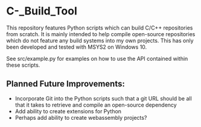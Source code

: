 # C-_Build_Tool


This repository features Python scripts which can build C/C++ repositories from scratch. It is mainly intended to help compile open-source repositories which do not feature any build systems into my own projects. This has only been developed and tested with MSYS2 on Windows 10.

See src/example.py for examples on how to use the API contained within these scripts.

## Planned Future Improvements:
- Incorporate Git into the Python scripts such that a git URL should be all that it takes to retrieve and compile an open-source dependency
- Add ability to create extensions for Python
- Perhaps add ability to create webassembly projects?
